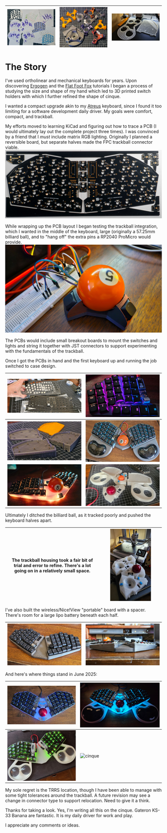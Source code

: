| ![cinque hand study](images/cinque0037.jpg) | ![cinque hand study](images/cinque0038.jpg) | ![cinque hand study](images/cinque0025.jpg) |
|---------------------------------------------|---------------------------------------------|---------------------------------------------|
# The Story
I've used ortholinear and mechanical keyboards for years.
Upon discovering [Ergogen](https://ergogen.xyz/) 
and the [Flat Foot Fox](https://flatfootfox.com/) tutorials 
I began a process of studying the size and shape of my hand
which led to 3D printed switch holders with which I further refined the shape of cinque.

I wanted a compact upgrade akin to my [Atreus](https://atreus.technomancy.us/) keyboard,
since I found it too limiting for a software development daily driver.
My goals were comfort, compact, and trackball.

My efforts moved to learning KiCad and figuring out how to trace a PCB 
(I would ultimately lay out the complete project three times).
I was convinced by a friend that I *must* include matrix RGB lighting.
Originally I planned a reversible board, but separate halves made the FPC trackball connector viable.
![single sided cinque made everything fit](images/cinque0045.jpg)

While wrapping up the PCB layout I began testing the trackball integration, 
which I wanted in the middle of the keyboard,
large (originally a 57.25mm billiard ball),
and to "hang off" the extra pins a RP2040 ProMicro would provide.
![working trey trackball test](images/cinque0002.jpg)

The PCBs would include small breakout boards to mount the switches and lights 
and string it together with JST connectors to support experimenting with the fundamentals of the trackball.

Once I got the PCBs in hand and the first keyboard up and running the job switched to case design.

| ![cinque PCBs received](images/cinque0004.jpg)        | ![first cinque alive](images/cinque0008.jpg)                        |
|-------------------------------------------------------|---------------------------------------------------------------------|
| ![cinque flat case plus riser](images/cinque0040.jpg) | ![first wrist rest and billiard placeholder](images/cinque0019.jpg) |
| ![first integrated trackball](images/cinque0023.jpg)  | ![cinque 1.0 case with 44mm trackball housings](images/cinque0026.jpg)              |

Ultimately I ditched the billiard ball,
as it tracked poorly and pushed the keyboard halves apart.

| The trackball housing took a fair bit of trial and error to refine. There's a lot going on in a relatively small space. | <img src="images/cinque0027.jpg" alt="cinque wireless" width="70%"/> |
|-------------------------------------------------------------------------------------------------------------------------|---------------------------------------------------------------------|

I've also built the wireless/Nice!View "portable" board with a spacer. 
There's room for a large lipo battery beneath each half.

| ![cinque wireless](images/cinque0035.jpg) | ![cinque wireless](images/cinque0020.jpg) |
|-------------------------------------------|-------------------------------------------|

And here's where things stand in June 2025:

| ![cinque](images/cinque0033.jpg) | ![cinque](images/cinque0041.jpg) |
|----------------------------------|----------------------------------|
| ![cinque](images/cinque0043.jpg) | ![cinque](images/cinque0056.gif) |

My sole regret is the TRRS location, though I have been able to manage with some tight tolerances around the trackball.
A future revision may see a change in connector type to support relocation.
Need to give it a think.

Thanks for taking a look. 
Yes, I'm writing all this on the cinque.
Gateron KS-33 Banana are fantastic.
It is my daily driver for work and play.

I appreciate any comments or ideas.

